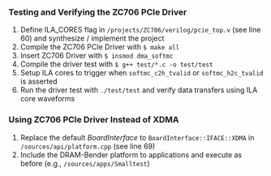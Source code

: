 ### Testing and Verifying the ZC706 PCIe Driver

1. Define ILA_CORES flag in `/projects/ZC706/verilog/pcie_top.v` (see line 60) and synthesize / implement the project
2. Compile the ZC706 PCIe Driver with `$ make all`
3. Insert ZC706 Driver with `$ insmod dma_softmc`
4. Compile the driver test with `$ g++ test/*.c -o test/test`
5. Setup ILA cores to trigger when `softmc_c2h_tvalid` or `softmc_h2c_tvalid` is asserted
6. Run the driver test with `./test/test` and verify data transfers using ILA core waveforms

### Using ZC706 PCIe Driver Instead of XDMA

1. Replace the default *BoardInterface* to `BoardInterface::IFACE::XDMA` in `/sources/api/platform.cpp` (see line 69)
2. Include the DRAM-Bender platform to applications and execute as before (e.g., `/sources/apps/Smalltest`)
